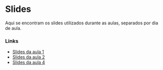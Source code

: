 # Slides

Aqui se encontram os slides utilizados durante as aulas, separados por dia de aula.

### Links
- [Slides da aula 1](./aula1)
- [Slides da aula 2](./aula2)
- [Slides da aula 4](./aula4)
